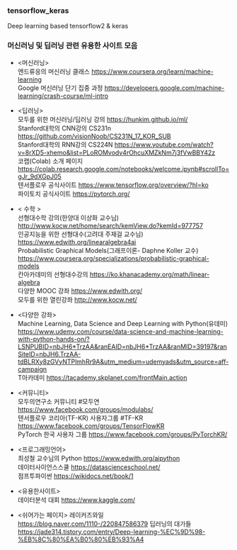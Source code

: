 ### tensorflow_keras
Deep learning based tensorflow2 &amp; keras 

### 머신러닝 및 딥러닝 관련 유용한 사이트 모음
* <머신러닝>  
엔드류응의 머신러닝 클래스 https://www.coursera.org/learn/machine-learning  
Google 머신러닝 단기 집중 과정 https://developers.google.com/machine-learning/crash-course/ml-intro  

* <딥러닝>  
모두를 위한 머신러닝/딥러닝 강의 https://hunkim.github.io/ml/  
Stanford대학의 CNN강의 CS231n https://github.com/visionNoob/CS231N_17_KOR_SUB  
Stanford대학의 RNN강의 CS224N https://www.youtube.com/watch?v=8rXD5-xhemo&list=PLoROMvodv4rOhcuXMZkNm7j3fVwBBY42z  
코랩(Colab) 소개 페이지 https://colab.research.google.com/notebooks/welcome.ipynb#scrollTo=gJr_9dXGpJ05  
텐서플로우 공식사이트 https://www.tensorflow.org/overview/?hl=ko  
파이토치 공식사이트 https://pytorch.org/  

* < 수학 >  
선형대수학 강의(한양대 이상화 교수님) 
http://www.kocw.net/home/search/kemView.do?kemId=977757  
인공지능을 위한 선형대수(고려대 주재걸 교수님) https://www.edwith.org/linearalgebra4ai  
Probabilistic Graphical Models(그래프이론- Daphne Koller 교수) https://www.coursera.org/specializations/probabilistic-graphical-models  
칸아카데미의 선형대수강의 https://ko.khanacademy.org/math/linear-algebra  
다양한 MOOC 강좌 https://www.edwith.org/  
모두를 위한 열린강좌 http://www.kocw.net/  

* <다양한 강좌>  
Machine Learning, Data Science and Deep Learning with Python(유데미) https://www.udemy.com/course/data-science-and-machine-learning-with-python-hands-on/?LSNPUBID=nbJH6*TrzAA&ranEAID=nbJH6*TrzAA&ranMID=39197&ranSiteID=nbJH6.TrzAA-tdBLRXy8zGVyNTPlmhRr9A&utm_medium=udemyads&utm_source=aff-campaign  
T아카데미 https://tacademy.skplanet.com/frontMain.action  

* <커뮤니티>   
모두의연구소 커뮤니티 #모두연 https://www.facebook.com/groups/modulabs/  
텐서플로우 코리아(TF-KR) 사용자그룹 #TF-KR https://www.facebook.com/groups/TensorFlowKR  
PyTorch 한국 사용자 그룹 https://www.facebook.com/groups/PyTorchKR/  

* <프로그래밍언어>  
최성철 교수님의 Python https://www.edwith.org/aipython  
데이터사이언스스쿨 https://datascienceschool.net/  
점프투파이썬  https://wikidocs.net/book/1  

* <유용한사이트>   
데이터분석 대회 https://www.kaggle.com/  

* <쉬어가는 페이지> 
레이커즈와일  https://blog.naver.com/1110-/220847586379
딥러닝의 대가들  https://jade314.tistory.com/entry/Deep-learning-%EC%9D%98-%EB%8C%80%EA%B0%80%EB%93%A4
